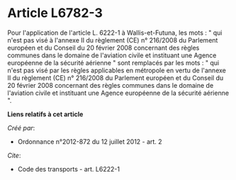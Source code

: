 # Article L6782-3

Pour l'application de l'article L. 6222-1 à Wallis-et-Futuna, les mots : " qui n'est pas visé à l'annexe II du règlement (CE)
n° 216/2008 du Parlement européen et du Conseil du 20 février 2008 concernant des règles communes dans le domaine de
l'aviation civile et instituant une Agence européenne de la sécurité aérienne " sont remplacés par les mots : " qui n'est pas
visé par les règles applicables en métropole en vertu de l'annexe II du règlement (CE) n° 216/2008 du Parlement européen et
du Conseil du 20 février 2008 concernant des règles communes dans le domaine de l'aviation civile et instituant une Agence
européenne de la sécurité aérienne ".

**Liens relatifs à cet article**

_Créé par_:

  - Ordonnance n°2012-872 du 12 juillet 2012 - art. 2

_Cite_:

  - Code des transports - art. L6222-1
